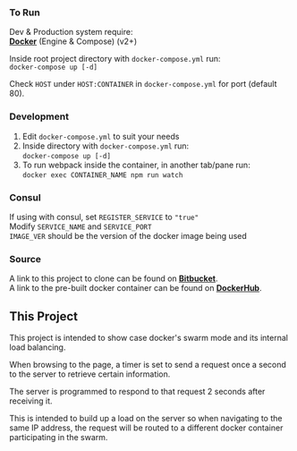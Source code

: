 ### To Run

Dev & Production system require:  
**[<u>Docker</u>](https://docs.docker.com/engine/installation/)** (Engine & Compose) (v2+)  

Inside root project directory with `docker-compose.yml` run:  
`docker-compose up [-d]`   

Check `HOST` under `HOST:CONTAINER` in `docker-compose.yml` for port (default 80).  

### Development  
1) Edit `docker-compose.yml` to suit your needs   
2) Inside directory with `docker-compose.yml` run:  
`docker-compose up [-d]`  
3) To run webpack inside the container, in another tab/pane run:  
`docker exec CONTAINER_NAME npm run watch`  

### Consul

If using with consul, set `REGISTER_SERVICE` to `"true"`  
Modify `SERVICE_NAME` and `SERVICE_PORT`  
`IMAGE_VER` should be the version of the docker image being used  

### Source
A link to this project to clone can be found on **[<u>Bitbucket</u>](https://bitbucket.org/JestrJ/swarm-example)**.  
A link to the pre-built docker container can be found on **[<u>DockerHub</u>](https://hub.docker.com/r/jestrr/swarm-example/)**.  


## This Project
This project is intended to show case docker's swarm mode and its internal load balancing.

When browsing to the page, a timer is set to send a request once a second to the server
to retrieve certain information.  

The server is programmed to respond to that request 2 seconds after receiving it.  

This is intended to build up a load on the server so when navigating to the same IP address,
the request will be routed to a different docker container participating in the swarm.
